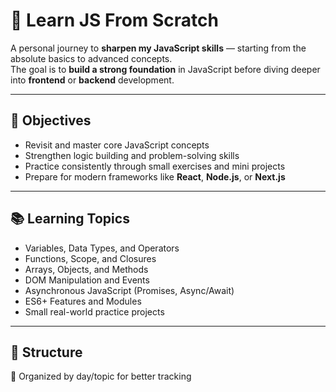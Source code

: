 # 🧠 Learn JS From Scratch

A personal journey to **sharpen my JavaScript skills** — starting from the absolute basics to advanced concepts.  
The goal is to **build a strong foundation** in JavaScript before diving deeper into **frontend** or **backend** development.

---

## 🚀 Objectives
- Revisit and master core JavaScript concepts  
- Strengthen logic building and problem-solving skills  
- Practice consistently through small exercises and mini projects  
- Prepare for modern frameworks like **React**, **Node.js**, or **Next.js**

---

## 📚 Learning Topics
- Variables, Data Types, and Operators  
- Functions, Scope, and Closures  
- Arrays, Objects, and Methods  
- DOM Manipulation and Events  
- Asynchronous JavaScript (Promises, Async/Await)  
- ES6+ Features and Modules  
- Small real-world practice projects

---

## 🧩 Structure
📁 Organized by day/topic for better tracking  
